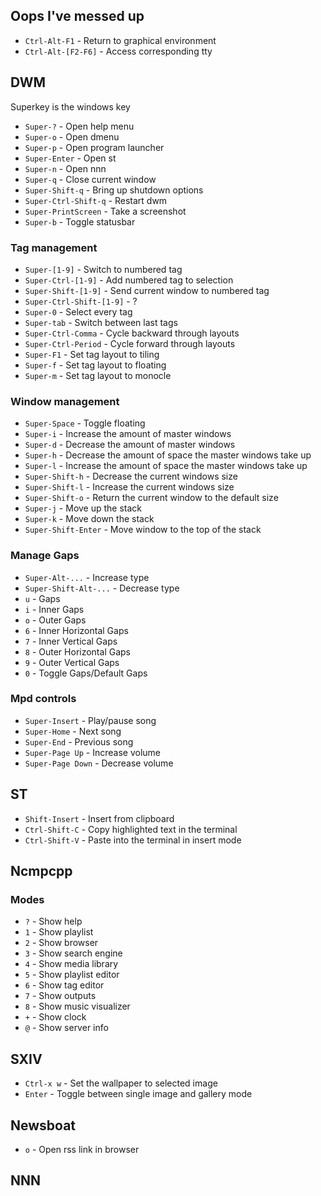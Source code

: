 ## Oops I've messed up
* `Ctrl-Alt-F1` - Return to graphical environment
* `Ctrl-Alt-[F2-F6]` - Access corresponding tty

## DWM
Superkey is the windows key
* `Super-?` - Open help menu
* `Super-o` - Open dmenu
* `Super-p` - Open program launcher
* `Super-Enter` - Open st
* `Super-n` - Open nnn
* `Super-q` - Close current window
* `Super-Shift-q` - Bring up shutdown options
* `Super-Ctrl-Shift-q` - Restart dwm
* `Super-PrintScreen` - Take a screenshot
* `Super-b` - Toggle statusbar
### Tag management
* `Super-[1-9]` - Switch to numbered tag
* `Super-Ctrl-[1-9]` - Add numbered tag to selection
* `Super-Shift-[1-9]` - Send current window to numbered tag
* `Super-Ctrl-Shift-[1-9]` - ?
* `Super-0` - Select every tag
* `Super-tab` - Switch between last tags
* `Super-Ctrl-Comma` - Cycle backward through layouts
* `Super-Ctrl-Period` - Cycle forward through layouts
* `Super-F1` - Set tag layout to tiling
* `Super-f` - Set tag layout to floating
* `Super-m` - Set tag layout to monocle
### Window management
* `Super-Space` - Toggle floating
* `Super-i` - Increase the amount of master windows
* `Super-d` - Decrease the amount of master windows
* `Super-h` - Decrease the amount of space the master windows take up
* `Super-l` - Increase the amount of space the master windows take up
* `Super-Shift-h` - Decrease the current windows size
* `Super-Shift-l` - Increase the current windows size
* `Super-Shift-o` - Return the current window to the default size
* `Super-j` - Move up the stack
* `Super-k` - Move down the stack
* `Super-Shift-Enter` - Move window to the top of the stack
### Manage Gaps
* `Super-Alt-...` - Increase type
* `Super-Shift-Alt-...` - Decrease type
* `u` - Gaps
* `i` - Inner Gaps
* `o` - Outer Gaps
* `6` - Inner Horizontal Gaps
* `7` - Inner Vertical Gaps
* `8` - Outer Horizontal Gaps
* `9` - Outer Vertical Gaps
* `0` - Toggle Gaps/Default Gaps
### Mpd controls
* `Super-Insert` - Play/pause song
* `Super-Home` - Next song
* `Super-End` - Previous song
* `Super-Page Up` - Increase volume
* `Super-Page Down` - Decrease volume

## ST
* `Shift-Insert` - Insert from clipboard
* `Ctrl-Shift-C` - Copy highlighted text in the terminal
* `Ctrl-Shift-V` - Paste into the terminal in insert mode

## Ncmpcpp
### Modes
* `?` - Show help
* `1` - Show playlist
* `2` - Show browser
* `3` - Show search engine
* `4` - Show media library
* `5` - Show playlist editor
* `6` - Show tag editor
* `7` - Show outputs
* `8` - Show music visualizer
* `+` - Show clock
* `@` - Show server info

## SXIV
* `Ctrl-x w` - Set the wallpaper to selected image
* `Enter` - Toggle between single image and gallery mode

## Newsboat
* `o` - Open rss link in browser

## NNN
